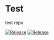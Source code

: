 # Test
test repo

[![Release](https://img.shields.io/github/v/release/0nary/Test?include_prereleases)](https://github.com/0nary/Test/releases/latest)
[![Release](https://img.shields.io/github/release-date/0nary/Test?color=blueviolet)](https://github.com/0nary/Test/releases/latest)
